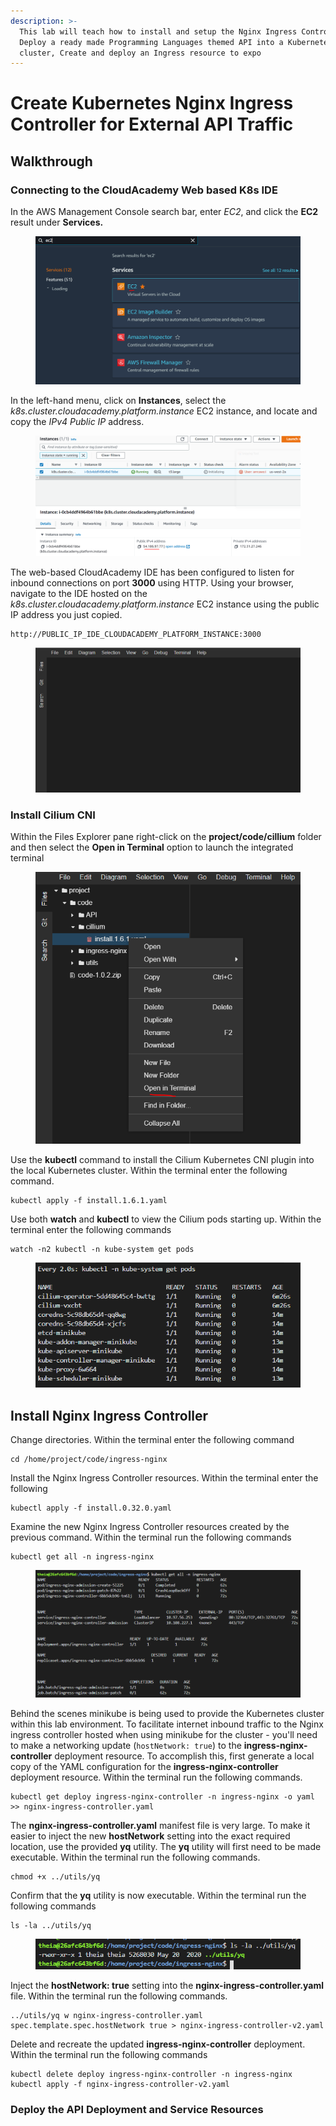 ```yaml
---
description: >-
  This lab will teach how to install and setup the Nginx Ingress Controller,
  Deploy a ready made Programming Languages themed API into a Kubernetes
  cluster, Create and deploy an Ingress resource to expo
---
```


# Create Kubernetes Nginx Ingress Controller for External API Traffic

## Walkthrough

### Connecting to the CloudAcademy Web based K8s IDE <a href="#lab-page-title" id="lab-page-title"></a>

In the AWS Management Console search bar, enter _EC2_, and click the **EC2** result under **Services.**

<figure><img src="../../../.gitbook/assets/image (4).png" alt=""><figcaption></figcaption></figure>

In the left-hand menu, click on **Instances**, select the _k8s.cluster.cloudacademy.platform.instance_ EC2 instance, and locate and copy the _IPv4 Public IP_ address.&#x20;

<figure><img src="../../../.gitbook/assets/image (1) (1).png" alt=""><figcaption></figcaption></figure>

The web-based CloudAcademy IDE has been configured to listen for inbound connections on port **3000** using HTTP. Using your browser, navigate to the IDE hosted on the _k8s.cluster.cloudacademy.platform.instance_ EC2 instance using the public IP address you just copied.

```
http://PUBLIC_IP_IDE_CLOUDACADEMY_PLATFORM_INSTANCE:3000
```

<figure><img src="../../../.gitbook/assets/image (9).png" alt=""><figcaption></figcaption></figure>

### Install Cilium CNI <a href="#lab-page-title" id="lab-page-title"></a>

Within the Files Explorer pane right-click on the **project/code/cillium** folder and then select the **Open in Terminal** option to launch the integrated terminal

<figure><img src="../../../.gitbook/assets/image (12).png" alt=""><figcaption></figcaption></figure>

Use the **kubectl** command to install the Cilium Kubernetes CNI plugin into the local Kubernetes cluster. Within the terminal enter the following command.

```
kubectl apply -f install.1.6.1.yaml
```

Use both **watch** and **kubectl** to view the Cilium pods starting up. Within the terminal enter the following commands

```
watch -n2 kubectl -n kube-system get pods
```

<figure><img src="../../../.gitbook/assets/image (3).png" alt=""><figcaption></figcaption></figure>

## Install Nginx Ingress Controller <a href="#lab-page-title" id="lab-page-title"></a>

Change directories. Within the terminal enter the following command

```
cd /home/project/code/ingress-nginx 
```

Install the Nginx Ingress Controller resources. Within the terminal enter the following

```
kubectl apply -f install.0.32.0.yaml
```

Examine the new Nginx Ingress Controller resources created by the previous command. Within the terminal run the following commands

```
kubectl get all -n ingress-nginx
```

<figure><img src="../../../.gitbook/assets/image (7).png" alt=""><figcaption></figcaption></figure>

Behind the scenes minikube is being used to provide the Kubernetes cluster within this lab environment. To facilitate internet inbound traffic to the Nginx ingress controller hosted when using minikube for the cluster - you'll need to make a networking update (`hostNetwork: true`) to the **ingress-nginx-controller** deployment resource. To accomplish this, first generate a local copy of the YAML configuration for the **ingress-nginx-controller** deployment resource. Within the terminal run the following commands.

```
kubectl get deploy ingress-nginx-controller -n ingress-nginx -o yaml >> nginx-ingress-controller.yaml
```

The **nginx-ingress-controller.yaml** manifest file is very large. To make it easier to inject the new **hostNetwork** setting into the exact required location, use the provided **yq** utility. The **yq** utility will first need to be made executable. Within the terminal run the following commands.

```
chmod +x ../utils/yq
```

Confirm that the **yq** utility is now executable. Within the terminal run the following commands

```
ls -la ../utils/yq
```

<figure><img src="../../../.gitbook/assets/image (1).png" alt=""><figcaption></figcaption></figure>

Inject the **hostNetwork: true** setting into the **nginx-ingress-controller.yaml** file. Within the terminal run the following commands.

```
../utils/yq w nginx-ingress-controller.yaml spec.template.spec.hostNetwork true > nginx-ingress-controller-v2.yaml
```

Delete and recreate the updated **ingress-nginx-controller** deployment. Within the terminal run the following commands

```
kubectl delete deploy ingress-nginx-controller -n ingress-nginx
kubectl apply -f nginx-ingress-controller-v2.yaml
```

### Deploy the API Deployment and Service Resources <a href="#lab-page-title" id="lab-page-title"></a>
